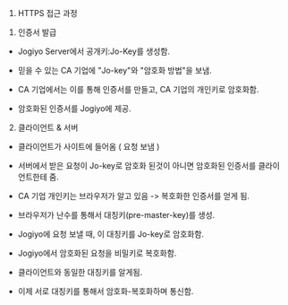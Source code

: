 1. HTTPS 접근 과정

1) 인증서 발급

- Jogiyo Server에서 공개키:Jo-Key를 생성함.

- 믿을 수 있는 CA 기업에 "Jo-key"와 "암호화 방법"을 보냄.

- CA 기업에서는 이를 통해 인증서를 만들고, CA 기업의 개인키로 암호화함.

- 암호화된 인증서를 Jogiyo에 제공.

2) 클라이언트 & 서버

- 클라이언트가 사이트에 들어옴 ( 요청 보냄 )

- 서버에서 받은 요청이 Jo-key로 암호화 된것이 아니면 암호화된 인증서를 클라이언트한테 줌.

- CA 기업 개인키는 브라우저가 알고 있음 -> 복호화한 인증서를 얻게 됨.

- 브라우저가 난수를 통해서 대칭키(pre-master-key)를 생성.

- Jogiyo에 요청 보낼 때, 이 대칭키를 Jo-key로 암호화함.

- Jogiyo에서 암호화된 요청을 비밀키로 복호화함.

- 클라이언트와 동일한 대칭키를 알게됨.

- 이제 서로 대칭키를 통해서 암호화-복호화하며 통신함.